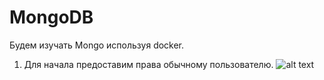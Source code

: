# MongoDB

Будем изучать Mongo используя docker.

1. Для начала предоставим права обычному пользователю.
![alt text](https://github.com/[AkshaevNikita]/[MongoDB]/blob/pic1.jpg?raw=true)
